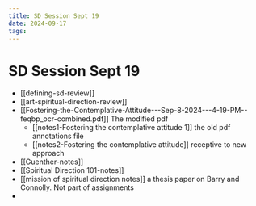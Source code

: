 ```yaml
---
title: SD Session Sept 19
date: 2024-09-17
tags: 
---
```

# SD Session Sept 19

- [[defining-sd-review]]
- [[art-spiritual-direction-review]]
- [[Fostering-the-Contemplative-Attitude---Sep-8-2024---4-19-PM--feqbp_ocr-combined.pdf]] The modified pdf
	- [[notes1-Fostering the contemplative attitude 1]] the old pdf annotations file
	- [[notes2-Fostering the contemplative attitude]] receptive to new approach
- [[Guenther-notes]]
- [[Spiritual Direction 101-notes]]
- [[mission of spiritual direction notes]] a thesis paper on Barry and Connolly. Not part of assignments
- 